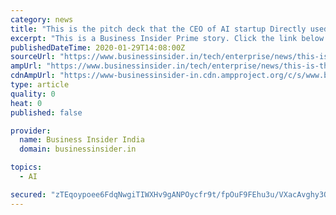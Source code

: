 ```yaml
---
category: news
title: "This is the pitch deck that the CEO of AI startup Directly used to convince its top customers Microsoft and Samsung to invest in a $20 million round"
excerpt: "This is a Business Insider Prime story. Click the link below to read it."
publishedDateTime: 2020-01-29T14:08:00Z
sourceUrl: "https://www.businessinsider.in/tech/enterprise/news/this-is-the-pitch-deck-that-the-ceo-of-ai-startup-directly-used-to-convince-its-top-customers-microsoft-and-samsung-to-invest-in-a-20-million-round/articleshow/73738464.cms"
ampUrl: "https://www.businessinsider.in/tech/enterprise/news/this-is-the-pitch-deck-that-the-ceo-of-ai-startup-directly-used-to-convince-its-top-customers-microsoft-and-samsung-to-invest-in-a-20-million-round/amp_articleshow/73738464.cms"
cdnAmpUrl: "https://www-businessinsider-in.cdn.ampproject.org/c/s/www.businessinsider.in/tech/enterprise/news/this-is-the-pitch-deck-that-the-ceo-of-ai-startup-directly-used-to-convince-its-top-customers-microsoft-and-samsung-to-invest-in-a-20-million-round/amp_articleshow/73738464.cms"
type: article
quality: 0
heat: 0
published: false

provider:
  name: Business Insider India
  domain: businessinsider.in

topics:
  - AI

secured: "zTEqoypoee6FdqNwgiTIWXHv9gANPOycfr9t/fpOuF9FEhu3u/VXacAvghy3Oti1c0O7ZuNUDbY3loSoXnEBaud04IPI6FNfsLnVkvwFvoXDaw3zrWfOHJyI8VEspzMqN0ZQKX4c7mFLnz8oRSFs3w+BPVuWWiXuUfTZKLyxloTg9/C53jgscG75MeJ5TyG2D1QHjftlOYo7zwWed1GFX7+f2FsVz7diqU/36/7DvVbbUnqt72aNX7+X4OBXIobL+uUFTxDPIXLS7S55zUXXiGZMyXXsI0JMf6GdSxZ/y4BmknkN3zX+WiRZP2m4CSUm;+HL+cZ/Y7GG79DQEX8J7vQ=="
---
```


